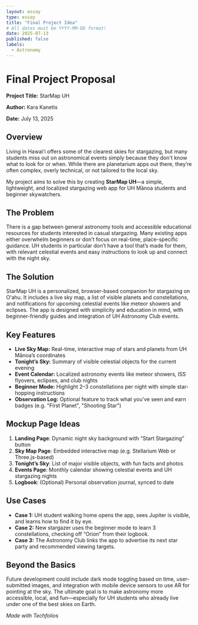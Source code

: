 ```yaml
---
layout: essay
type: essay
title: "Final Project Idea"
# All dates must be YYYY-MM-DD format!
date: 2025-07-13
published: false
labels:
  - Astronomy
---
```


<h1>Final Project Proposal</h1>
<p><strong>Project Title:</strong> StarMap UH</p>
<p><strong>Author:</strong> Kara Kanetis</p>
<p><strong>Date:</strong> July 13, 2025</p>

<h2>Overview</h2>
<p>
Living in Hawaiʻi offers some of the clearest skies for stargazing, but many students miss out on astronomical events simply because they don't know what to look for or when. While there are planetarium apps out there, they’re often complex, overly technical, or not tailored to the local sky. 
</p>
<p>
My project aims to solve this by creating <strong>StarMap UH</strong>—a simple, lightweight, and localized stargazing web app for UH Mānoa students and beginner skywatchers.
</p>

<h2>The Problem</h2>
<p>
There is a gap between general astronomy tools and accessible educational resources for students interested in casual stargazing. Many existing apps either overwhelm beginners or don’t focus on real-time, place-specific guidance. UH students in particular don’t have a tool that’s made for them, with relevant celestial events and easy instructions to look up and connect with the night sky.
</p>

<h2>The Solution</h2>
<p>
StarMap UH is a personalized, browser-based companion for stargazing on Oʻahu. It includes a live sky map, a list of visible planets and constellations, and notifications for upcoming celestial events like meteor showers and eclipses. The app is designed with simplicity and education in mind, with beginner-friendly guides and integration of UH Astronomy Club events.
</p>

<h2>Key Features</h2>
<ul>
  <li><strong>Live Sky Map:</strong> Real-time, interactive map of stars and planets from UH Mānoa’s coordinates</li>
  <li><strong>Tonight’s Sky:</strong> Summary of visible celestial objects for the current evening</li>
  <li><strong>Event Calendar:</strong> Localized astronomy events like meteor showers, ISS flyovers, eclipses, and club nights</li>
  <li><strong>Beginner Mode:</strong> Highlight 2–3 constellations per night with simple star-hopping instructions</li>
  <li><strong>Observation Log:</strong> Optional feature to track what you’ve seen and earn badges (e.g. "First Planet", "Shooting Star")</li>
</ul>

<h2>Mockup Page Ideas</h2>
<ol>
  <li><strong>Landing Page</strong>: Dynamic night sky background with “Start Stargazing” button</li>
  <li><strong>Sky Map Page</strong>: Embedded interactive map (e.g. Stellarium Web or Three.js-based)</li>
  <li><strong>Tonight’s Sky</strong>: List of major visible objects, with fun facts and photos</li>
  <li><strong>Events Page</strong>: Monthly calendar showing celestial events and UH stargazing nights</li>
  <li><strong>Logbook</strong>: (Optional) Personal observation journal, synced to date</li>
</ol>

<h2>Use Cases</h2>
<ul>
  <li><strong>Case 1:</strong> UH student walking home opens the app, sees Jupiter is visible, and learns how to find it by eye.</li>
  <li><strong>Case 2:</strong> New stargazer uses the beginner mode to learn 3 constellations, checking off “Orion” from their logbook.</li>
  <li><strong>Case 3:</strong> The Astronomy Club links the app to advertise its next star party and recommended viewing targets.</li>
</ul>

<h2>Beyond the Basics</h2>
<p>
Future development could include dark mode toggling based on time, user-submitted images, and integration with mobile device sensors to use AR for pointing at the sky. The ultimate goal is to make astronomy more accessible, local, and fun—especially for UH students who already live under one of the best skies on Earth.
</p>

<p><em>Made with Techfolios</em></p>
